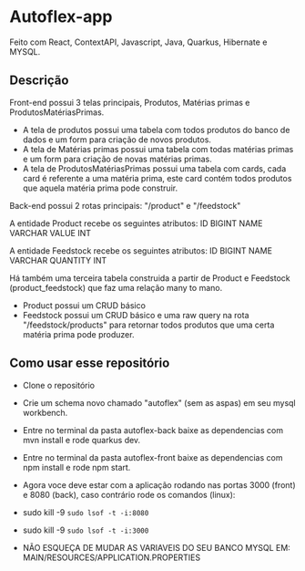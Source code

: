 # Autoflex-app
Feito com React, ContextAPI, Javascript, Java, Quarkus, Hibernate e MYSQL.

## Descrição

Front-end possui 3 telas principais, Produtos, Matérias primas e ProdutosMatériasPrimas.

- A tela de produtos possui uma tabela com todos produtos do banco de dados e um form para criação de novos produtos.
- A tela de Matérias primas possui uma tabela com todas matérias primas e um form para criação de novas matérias primas.
- A tela de ProdutosMatériasPrimas possui uma tabela com cards, cada card é referente a uma matéria prima, este card contém todos produtos que aquela matéria prima pode construir.

Back-end possui 2 rotas principais: "/product" e "/feedstock"

A entidade Product recebe os seguintes atributos:
  ID BIGINT
  NAME VARCHAR
  VALUE INT
  
A entidade Feedstock recebe os seguintes atributos:
  ID BIGINT
  NAME VARCHAR
  QUANTITY INT
  
Há também uma terceira tabela construida a partir de Product e Feedstock (product_feedstock) que faz uma relação many to mano.

- Product possui um CRUD básico
- Feedstock possui um CRUD básico e uma raw query na rota "/feedstock/products" para retornar todos produtos que uma certa matéria prima pode produzer.

## Como usar esse repositório
- Clone o repositório
- Crie um schema novo chamado "autoflex" (sem as aspas) em seu mysql workbench.
- Entre no terminal da pasta autoflex-back baixe as dependencias com mvn install e rode quarkus dev.
- Entre no terminal da pasta autoflex-front baixe as dependencias com npm install e rode npm start.
- Agora voce deve estar com a aplicação rodando nas portas 3000 (front) e 8080 (back), caso contrário rode os comandos (linux):
- sudo kill -9 `sudo lsof -t -i:8080`
- sudo kill -9 `sudo lsof -t -i:3000`



- NÃO ESQUEÇA DE MUDAR AS VARIAVEIS DO SEU BANCO MYSQL EM: MAIN/RESOURCES/APPLICATION.PROPERTIES



